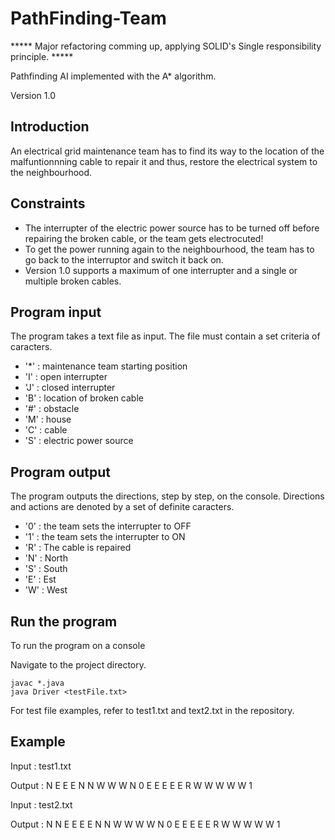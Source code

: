 # PathFinding-Team

***** Major refactoring comming up, applying SOLID's Single responsibility principle. *****

Pathfinding AI implemented with the A* algorithm.

Version 1.0

## Introduction
An electrical grid maintenance team has to find its way to the location of the malfuntionnning cable to repair it and thus, restore the electrical system to the neighbourhood.

## Constraints
- The interrupter of the electric power source has to be turned off before repairing the broken cable, or the team gets electrocuted!
- To get the power running again to the neighbourhood, the team has to go back to the interruptor and switch it back on.
- Version 1.0 supports a maximum of one interrupter and a single or multiple broken cables.

## Program input
The program takes a text file as input. The file must contain a set criteria of caracters.

- '*' : maintenance team starting position
- 'I' : open interrupter
- 'J' : closed interrupter
- 'B' : location of broken cable
- '#' : obstacle
- 'M' : house
- 'C' : cable
- 'S' : electric power source

## Program output
The program outputs the directions, step by step, on the console. Directions and actions are denoted by a set of definite caracters.

- '0' : the team sets the interrupter to OFF
- '1' : the team sets the interrupter to ON
- 'R' : The cable is repaired
- 'N' : North
- 'S' : South
- 'E' : Est
- 'W' : West

## Run the program
To run the program on a console
</br>

Navigate to the project directory.

`javac *.java`</br>
`java Driver <testFile.txt>`

For test file examples, refer to test1.txt and text2.txt in the repository.

## Example

Input : test1.txt

Output : N E E E N N W W W N 0 E E E E E R W W W W W 1

Input : test2.txt

Output : N N E E E E N N W W W W N 0 E E E E E R W W W W W 1





